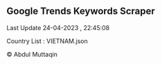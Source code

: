 

## Google Trends Keywords Scraper 
 
Last Update 24-04-2023 , 22:45:08

Country List :
VIETNAM.json



© Abdul Muttaqin 
